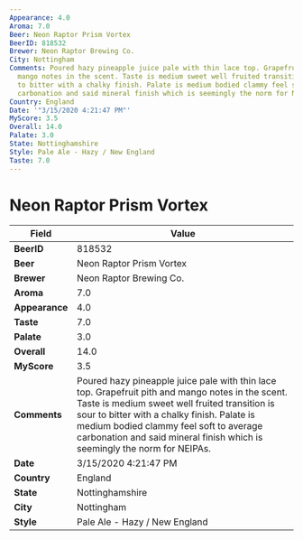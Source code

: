```yaml
---
Appearance: 4.0
Aroma: 7.0
Beer: Neon Raptor Prism Vortex
BeerID: 818532
Brewer: Neon Raptor Brewing Co.
City: Nottingham
Comments: Poured hazy pineapple juice pale with thin lace top. Grapefruit pith and
  mango notes in the scent. Taste is medium sweet well fruited transition is sour
  to bitter with a chalky finish. Palate is medium bodied clammy feel soft to average
  carbonation and said mineral finish which is seemingly the norm for NEIPAs.
Country: England
Date: '"3/15/2020 4:21:47 PM"'
MyScore: 3.5
Overall: 14.0
Palate: 3.0
State: Nottinghamshire
Style: Pale Ale - Hazy / New England
Taste: 7.0
---
```


# Neon Raptor Prism Vortex

| Field         | Value |
|---------------|-------|
| **BeerID** | 818532 |
| **Beer** | Neon Raptor Prism Vortex |
| **Brewer** | Neon Raptor Brewing Co. |
| **Aroma** | 7.0 |
| **Appearance** | 4.0 |
| **Taste** | 7.0 |
| **Palate** | 3.0 |
| **Overall** | 14.0 |
| **MyScore** | 3.5 |
| **Comments** | Poured hazy pineapple juice pale with thin lace top. Grapefruit pith and mango notes in the scent. Taste is medium sweet well fruited transition is sour to bitter with a chalky finish. Palate is medium bodied clammy feel soft to average carbonation and said mineral finish which is seemingly the norm for NEIPAs. |
| **Date** | 3/15/2020 4:21:47 PM |
| **Country** | England |
| **State** | Nottinghamshire |
| **City** | Nottingham |
| **Style** | Pale Ale - Hazy / New England |
